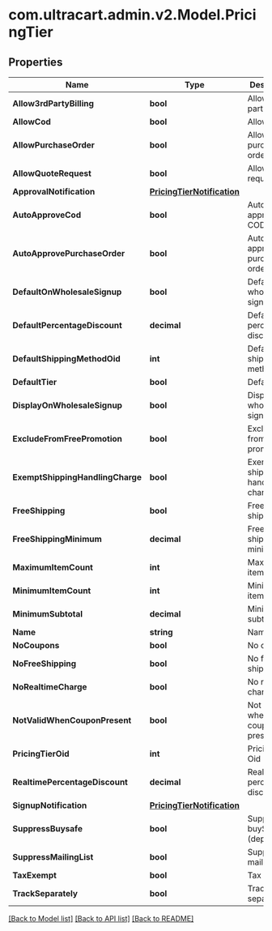 
# com.ultracart.admin.v2.Model.PricingTier

## Properties

Name | Type | Description | Notes
------------ | ------------- | ------------- | -------------
**Allow3rdPartyBilling** | **bool** | Allow 3rd party billing | [optional] 
**AllowCod** | **bool** | Allow COD | [optional] 
**AllowPurchaseOrder** | **bool** | Allow purchase order | [optional] 
**AllowQuoteRequest** | **bool** | Allow quote request | [optional] 
**ApprovalNotification** | [**PricingTierNotification**](PricingTierNotification.md) |  | [optional] 
**AutoApproveCod** | **bool** | Auto approve COD | [optional] 
**AutoApprovePurchaseOrder** | **bool** | Auto approve purchase order | [optional] 
**DefaultOnWholesaleSignup** | **bool** | Default on wholesale signup | [optional] 
**DefaultPercentageDiscount** | **decimal** | Default percentage discount | [optional] 
**DefaultShippingMethodOid** | **int** | Default shipping method oid | [optional] 
**DefaultTier** | **bool** | Default tier | [optional] 
**DisplayOnWholesaleSignup** | **bool** | Display on wholesale signup | [optional] 
**ExcludeFromFreePromotion** | **bool** | Exclude from free promotion | [optional] 
**ExemptShippingHandlingCharge** | **bool** | Exempt shipping handling charge | [optional] 
**FreeShipping** | **bool** | Free shipping | [optional] 
**FreeShippingMinimum** | **decimal** | Free shipping minimum | [optional] 
**MaximumItemCount** | **int** | Maximum item count | [optional] 
**MinimumItemCount** | **int** | Minimum item count | [optional] 
**MinimumSubtotal** | **decimal** | Minimum subtotal | [optional] 
**Name** | **string** | Name | [optional] 
**NoCoupons** | **bool** | No coupons | [optional] 
**NoFreeShipping** | **bool** | No free shipping | [optional] 
**NoRealtimeCharge** | **bool** | No realtime charge | [optional] 
**NotValidWhenCouponPresent** | **bool** | Not valid when coupon present | [optional] 
**PricingTierOid** | **int** | Pricing Tier Oid | [optional] 
**RealtimePercentageDiscount** | **decimal** | Realtime percentage discount | [optional] 
**SignupNotification** | [**PricingTierNotification**](PricingTierNotification.md) |  | [optional] 
**SuppressBuysafe** | **bool** | Suppress buySAFE (deprecated) | [optional] 
**SuppressMailingList** | **bool** | Suppress mailing list | [optional] 
**TaxExempt** | **bool** | Tax Exempt | [optional] 
**TrackSeparately** | **bool** | Track separately | [optional] 

[[Back to Model list]](../README.md#documentation-for-models)
[[Back to API list]](../README.md#documentation-for-api-endpoints)
[[Back to README]](../README.md)


